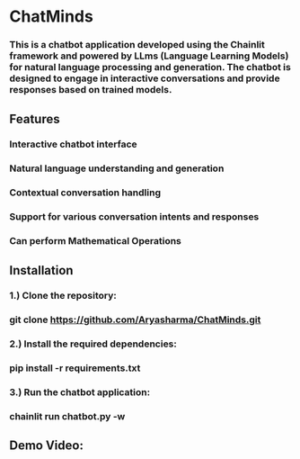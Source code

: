 # ChatMinds
### This is a chatbot application developed using the Chainlit framework and powered by LLms (Language Learning Models) for natural language processing and generation. The chatbot is designed to engage in interactive conversations and provide responses based on trained models.

## Features
### Interactive chatbot interface
### Natural language understanding and generation
### Contextual conversation handling
### Support for various conversation intents and responses
### Can perform Mathematical Operations 
## Installation
### 1.) Clone the repository:
### git clone https://github.com/Aryasharma/ChatMinds.git
### 2.) Install the required dependencies:
### pip install -r requirements.txt
### 3.) Run the chatbot application:
### chainlit run chatbot.py -w
## Demo Video:

